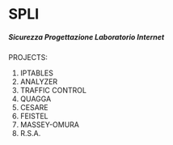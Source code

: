 # SPLI
##### Sicurezza Progettazione Laboratorio Internet

PROJECTS:

1. IPTABLES
2. ANALYZER
3. TRAFFIC CONTROL
4. QUAGGA
5. CESARE
6. FEISTEL
7. MASSEY-OMURA
8. R.S.A.

